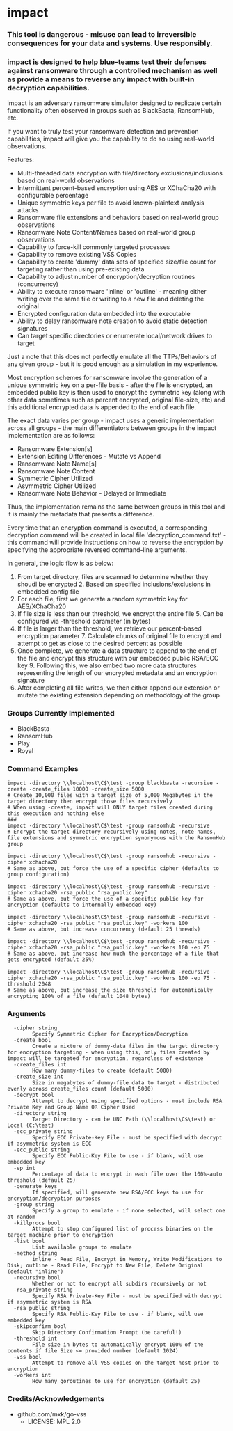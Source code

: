 # impact

### This tool is dangerous - misuse can lead to irreversible consequences for your data and systems.  Use responsibly.

### impact is designed to help blue-teams test their defenses against ransomware through a controlled mechanism as well as provide a means to reverse any impact with built-in decryption capabilities.

impact is an adversary ransomware simulator designed to replicate certain functionality often observed in groups such as BlackBasta, RansomHub, etc.

If you want to truly test your ransomware detection and prevention capabilities, impact will give you the capability to do so using real-world observations.

Features:
* Multi-threaded data encryption with file/directory exclusions/inclusions based on real-world observations
* Intermittent percent-based encryption using AES or XChaCha20 with configurable percentage
* Unique symmetric keys per file to avoid known-plaintext analysis attacks
* Ransomware file extensions and behaviors based on real-world group observations
* Ransomware Note Content/Names based on real-world group observations
* Capability to force-kill commonly targeted processes
* Capability to remove existing VSS Copies
* Capability to create 'dummy' data sets of specified size/file count for targeting rather than using pre-existing data
* Capability to adjust number of encryption/decryption routines (concurrency)
* Ability to execute ransomware 'inline' or 'outline' - meaning either writing over the same file or writing to a new file and deleting the original
* Encrypted configuration data embedded into the executable
* Ability to delay ransomware note creation to avoid static detection signatures
* Can target specific directories or enumerate local/network drives to target

Just a note that this does not perfectly emulate all the TTPs/Behaviors of any given group - but it is good enough as a 
simulation in my experience.

Most encryption schemes for ransomware involve the generation of a unique symmetric key on a per-file basis - after 
the file is encrypted, an embedded public key is then used to encrypt the symmetric key (along with other data 
sometimes such as percent encrypted, original file-size, etc) and this additional encrypted data is appended to the end of each file.

The exact data varies per group - impact uses a generic implementation across all groups - the main differentiators between groups in the impact implementation are as follows:
* Ransomware Extension[s]
* Extension Editing Differences - Mutate vs Append
* Ransomware Note Name[s]
* Ransomware Note Content
* Symmetric Cipher Utilized
* Asymmetric Cipher Utilized
* Ransomware Note Behavior - Delayed or Immediate

Thus, the implementation remains the same between groups in this tool and it is mainly the metadata that presents a difference.

Every time that an encryption command is executed, a corresponding decryption command will be created in local file 'decryption_command.txt' - this command will provide instructions on how to reverse the encryption by specifying the appropriate reversed command-line arguments.

In general, the logic flow is as below:
1. From target directory, files are scanned to determine whether they shoudl be encrypted
   2. Based on specified inclusions/exclusions in embedded config file
3. For each file, first we generate a random symmetric key for AES/XChaCha20
4. If file size is less than our threshold, we encrypt the entire file
   5. Can be configured via -threshold parameter (in bytes)
6. If file is larger than the threshold, we retrieve our percent-based encryption parameter
   7. Calculate chunks of original file to encrypt and attempt to get as close to the desired percent as possible
8. Once complete, we generate a data structure to append to the end of the file and encrypt this structure with our embedded public RSA/ECC key
   9. Following this, we also embed two more data structures representing the length of our encrypted metadata and an encryption signature
10. After completing all file writes, we then either append our extension or mutate the existing extension depending on methodology of the group

### Groups Currently Implemented
* BlackBasta
* RansomHub
* Play
* Royal


### Command Examples
```shell
impact -directory \\localhost\C$\test -group blackbasta -recursive -create -create_files 10000 -create_size 5000
# Create 10,000 files with a target size of 5,000 Megabytes in the target directory then encrypt those files recursively
# When using -create, impact will ONLY target files created during this execution and nothing else
###
impact -directory \\localhost\C$\test -group ransomhub -recursive
# Encrypt the target directory recursively using notes, note-names, file extensions and symmetric encryption synonymous with the RansomHub group

impact -directory \\localhost\C$\test -group ransomhub -recursive -cipher xchacha20
# Same as above, but force the use of a specific cipher (defaults to group configuration)

impact -directory \\localhost\C$\test -group ransomhub -recursive -cipher xchacha20 -rsa_public "rsa_public.key"
# Same as above, but force the use of a specific public key for encryption (defaults to internally embedded key)

impact -directory \\localhost\C$\test -group ransomhub -recursive -cipher xchacha20 -rsa_public "rsa_public.key" -workers 100
# Same as above, but increase concurrency (default 25 threads)

impact -directory \\localhost\C$\test -group ransomhub -recursive -cipher xchacha20 -rsa_public "rsa_public.key" -workers 100 -ep 75
# Same as above, but increase how much the percentage of a file that gets encrypted (default 25%)

impact -directory \\localhost\C$\test -group ransomhub -recursive -cipher xchacha20 -rsa_public "rsa_public.key" -workers 100 -ep 75 -threshold 2048
# Same as above, but increase the size threshold for automatically encrypting 100% of a file (default 1048 bytes)
```


### Arguments
```
  -cipher string
        Specify Symmetric Cipher for Encryption/Decryption
  -create bool
        Create a mixture of dummy-data files in the target directory for encryption targeting - when using this, only files created by impact will be targeted for encryption, regardless of existence
  -create_files int
        How many dummy-files to create (default 5000)
  -create_size int
        Size in megabytes of dummy-file data to target - distributed evenly across create_files count (default 5000)
  -decrypt bool
        Attempt to decrypt using specified options - must include RSA Private Key and Group Name OR Cipher Used
  -directory string
        Target Directory - can be UNC Path (\\localhost\C$\test) or Local (C:\test)
  -ecc_private string
        Specify ECC Private-Key File - must be specified with decrypt if asymmetric system is ECC
  -ecc_public string
        Specify ECC Public-Key File to use - if blank, will use embedded key
  -ep int
        Percentage of data to encrypt in each file over the 100%-auto threshold (default 25)
  -generate_keys
        If specified, will generate new RSA/ECC keys to use for encryption/decryption purposes
  -group string
        Specify a group to emulate - if none selected, will select one at random
  -killprocs bool
        Attempt to stop configured list of process binaries on the target machine prior to encryption
  -list bool
        List available groups to emulate
  -method string
        inline - Read File, Encrypt in Memory, Write Modifications to Disk; outline - Read File, Encrypt to New File, Delete Original (default "inline")
  -recursive bool
        Whether or not to encrypt all subdirs recursively or not
  -rsa_private string
        Specify RSA Private-Key File - must be specified with decrypt if asymmetric system is RSA
  -rsa_public string
        Specify RSA Public-Key File to use - if blank, will use embedded key
  -skipconfirm bool
        Skip Directory Confirmation Prompt (be careful!)
  -threshold int
        File size in bytes to automatically encrypt 100% of the contents if file Size <= provided number (default 1024)
  -vss bool
        Attempt to remove all VSS copies on the target host prior to encryption
  -workers int
        How many goroutines to use for encryption (default 25)
```

### Credits/Acknowledgements
* github.com/mxk/go-vss
  * LICENSE: MPL 2.0